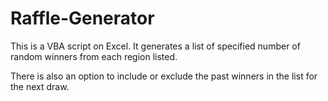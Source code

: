 # Raffle-Generator

This is a VBA script on Excel. It generates a list of specified number of random winners from each region listed.

There is also an option to include or exclude the past winners in the list for the next draw.
